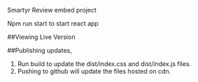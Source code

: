 Smartyr Review embed project 

Npm run start to start react app

##Viewing Live Version


##Publishing updates, 
1. Run build to update the dist/index.css and dist/index.js files.
2. Pushing to github will update the files hosted on cdn. 